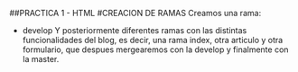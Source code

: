 ##PRACTICA 1 - HTML
#CREACION DE RAMAS
Creamos una rama:
- develop
Y posteriormente diferentes ramas con las distintas funcionalidades del blog, es decir, una rama index, otra articulo y otra formulario, que despues mergearemos con la develop y finalmente con la master.
